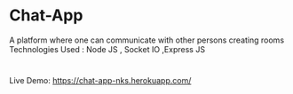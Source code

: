 # Chat-App

A platform where one can communicate with other persons creating rooms
<br />
Technologies Used : Node JS , Socket IO ,Express JS

#

Live Demo: https://chat-app-nks.herokuapp.com/
